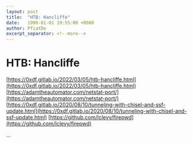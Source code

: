 ```yaml
---
layout: post
title:  "HTB: Hancliffe"
date:   1990-01-01 19:55:00 +0000
author: PfiatDe
excerpt_separator: <!--more-->
---
```


# HTB: Hancliffe
[https://0xdf.gitlab.io/2022/03/05/htb-hancliffe.html](https://0xdf.gitlab.io/2022/03/05/htb-hancliffe.html)
[https://adamtheautomator.com/netstat-port/](https://adamtheautomator.com/netstat-port/)
[https://0xdf.gitlab.io/2020/08/10/tunneling-with-chisel-and-ssf-update.html](https://0xdf.gitlab.io/2020/08/10/tunneling-with-chisel-and-ssf-update.html)
[https://github.com/lclevy/firepwd](https://github.com/lclevy/firepwd)

...
<!--more-->
